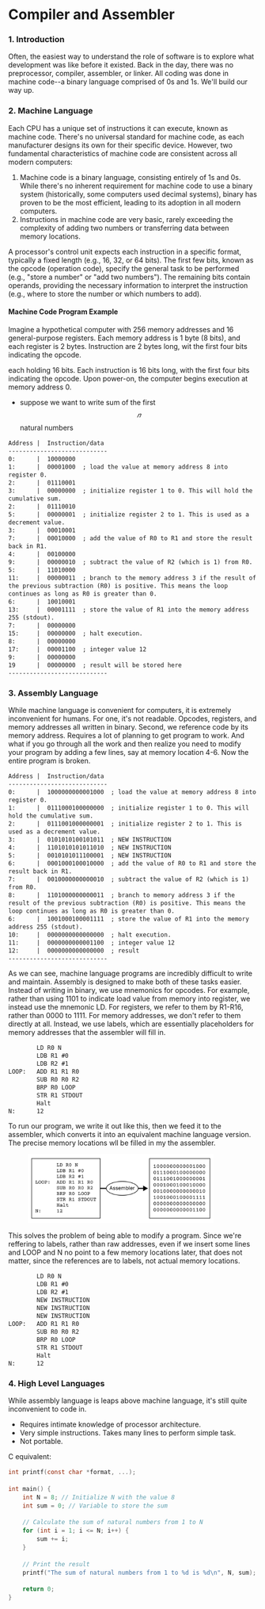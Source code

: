 # Compiler and Assembler

### 1. Introduction

Often, the easiest way to understand the role of software is to explore what development was like before it existed. Back in the day, there was no preprocessor, compiler, assembler, or linker. All coding was done in machine code--a binary language comprised of 0s and 1s. We'll build our way up.&#x20;

### 2. Machine Language

Each CPU has a unique set of instructions it can execute, known as machine code. There's no universal standard for machine code, as each manufacturer designs its own for their specific device. However, two fundamental characteristics of machine code are consistent across all modern computers:

1. Machine code is a binary language, consisting entirely of 1s and 0s. While there's no inherent requirement for machine code to use a binary system (historically, some computers used decimal systems), binary has proven to be the most efficient, leading to its adoption in all modern computers.
2. &#x20;Instructions in machine code are very basic, rarely exceeding the complexity of adding two numbers or transferring data between memory locations.

A processor's control unit expects each instruction in a specific format, typically a fixed length (e.g., 16, 32, or 64 bits). The first few bits, known as the opcode (operation code), specify the general task to be performed (e.g., "store a number" or "add two numbers"). The remaining bits contain operands, providing the necessary information to interpret the instruction (e.g., where to store the number or which numbers to add).

#### Machine Code Program Example

Imagine a hypothetical computer with 256 memory addresses and 16 general-purpose registers. Each memory address is 1 byte (8 bits), and each register is 2 bytes. Instruction are 2 bytes long, wit the first four bits indicating the opcode.&#x20;



&#x20;each holding 16 bits. Each instruction is 16 bits long, with the first four bits indicating the opcode. Upon power-on, the computer begins execution at memory address 0.

* suppose we want to write sum of the first $$𝑛$$ natural numbers

```asm6502
Address |  Instruction/data 
----------------------------
0:      |  10000000
1:      |  00001000  ; load the value at memory address 8 into register 0.
2:      |  01110001
3:      |  00000000  ; initialize register 1 to 0. This will hold the cumulative sum.
2:      |  01110010
5:      |  00000001  ; initialize register 2 to 1. This is used as a decrement value.
3:      |  00010001
7:      |  00010000  ; add the value of R0 to R1 and store the result back in R1.
4:      |  00100000
9:      |  00000010  ; subtract the value of R2 (which is 1) from R0.
5:      |  11010000
11:     |  00000011  ; branch to the memory address 3 if the result of the previous subtraction (R0) is positive. This means the loop continues as long as R0 is greater than 0.
6:      |  10010001
13:     |  00001111  ; store the value of R1 into the memory address 255 (stdout).
7:      |  00000000
15:     |  00000000  ; halt execution.
8:      |  00000000
17:     |  00001100  ; integer value 12
9:      |  00000000
19      |  00000000  ; result will be stored here
----------------------------
```

### 3. Assembly Language&#x20;

While machine language is convenient for computers, it is extremely inconvenient for humans. For one, it's not readable. Opcodes, registers, and memory addresses all written in binary. Second, we reference code by its memory address. Requires a lot of planning to get program to work. And what if you go through all the work and then realize you need to modify your program by adding a few lines, say at memory location 4-6. Now the entire program is broken.&#x20;

```asm6502
Address |  Instruction/data 
----------------------------
0:      |  1000000000001000  ; load the value at memory address 8 into register 0.
1:      |  0111000100000000  ; initialize register 1 to 0. This will hold the cumulative sum.
2:      |  0111001000000001  ; initialize register 2 to 1. This is used as a decrement value.
3:      |  0101010100101011  ; NEW INSTRUCTION
4:      |  1101010101011010  ; NEW INSTRUCTION
5:      |  0010101011100001  ; NEW INSTRUCTION
6:      |  0001000100010000  ; add the value of R0 to R1 and store the result back in R1.
7:      |  0010000000000010  ; subtract the value of R2 (which is 1) from R0.
8:      |  1101000000000011  ; branch to memory address 3 if the result of the previous subtraction (R0) is positive. This means the loop continues as long as R0 is greater than 0.
6:      |  1001000100001111  ; store the value of R1 into the memory address 255 (stdout).
10:     |  0000000000000000  ; halt execution.
11:     |  0000000000001100  ; integer value 12
12:     |  0000000000000000  ; result 
----------------------------
```

As we can see, machine language programs are incredibly difficult to write and maintain. Assembly is designed to make both of these tasks easier. Instead of writing in binary, we use mnemonics for opcodes. For example, rather than using 1101 to indicate load value from memory into register, we instead use the mnemonic LD. For registers, we refer to them by R1-R16, rather than 0000 to 1111. For memory addresses, we don't refer to them directly at all. Instead, we use labels, which are essentially placeholders for memory addresses that the assembler will fill in.&#x20;

```
        LD R0 N   
        LDB R1 #0      
        LDB R2 #1     
LOOP:   ADD R1 R1 R0   
        SUB R0 R0 R2   
        BRP R0 LOOP
        STR R1 STDOUT
        Halt      
N:      12
```

To run our program, we write it out like this, then we feed it to the assembler, which converts it into an equivalent machine language version. The precise memory locations wll be filled in my the assembler.&#x20;

<figure><img src="../.gitbook/assets/Frame 65 (2).png" alt="" width="375"><figcaption></figcaption></figure>

This solves the problem of being able to modify a program. Since we're reffering to labels, rather than raw addresses, even if we insert some lines and LOOP and N no point to a few memory locations later, that does not matter, since the references are to labels, not actual memory locations.&#x20;

```
        LD R0 N   
        LDB R1 #0      
        LDB R2 #1  
        NEW INSTRUCTION
        NEW INSTRUCTION
        NEW INSTRUCTION   
LOOP:   ADD R1 R1 R0   
        SUB R0 R0 R2   
        BRP R0 LOOP
        STR R1 STDOUT 
        Halt      
N:      12
```

### 4. High Level Languages

While assembly language is leaps above machine language, it's still quite inconvenient to code in.&#x20;

* Requires intimate knowledge of processor architecture.&#x20;
* Very simple instructions. Takes many lines to perform simple task.&#x20;
* Not portable.&#x20;

C equivalent:

```c
int printf(const char *format, ...);

int main() {
    int N = 8; // Initialize N with the value 8
    int sum = 0; // Variable to store the sum

    // Calculate the sum of natural numbers from 1 to N
    for (int i = 1; i <= N; i++) {
        sum += i;
    }

    // Print the result
    printf("The sum of natural numbers from 1 to %d is %d\n", N, sum);

    return 0;
}

```
